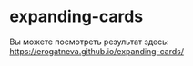 # expanding-cards
Вы можете посмотреть результат здесь: https://erogatneva.github.io/expanding-cards/
